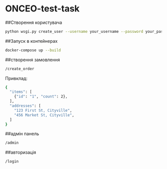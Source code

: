 # ONCEO-test-task

##Створення користувача

```sh
python wsgi.py create_user --username your_username --password your_password
```

##Запуск в контейнерах
```sh
docker-compose up --build
```


##створення замовлення

```sh
/create_order
```
Привклад:
```sh
{
  "items": [
    {"id": "1", "count": 2},
  ],
  "addresses": [
    "123 First St, Cityville",
    "456 Market St, Cityville",
  ]
}
```

##адмін панель
```sh
/admin
```

##авторизація
```sh
/login
```